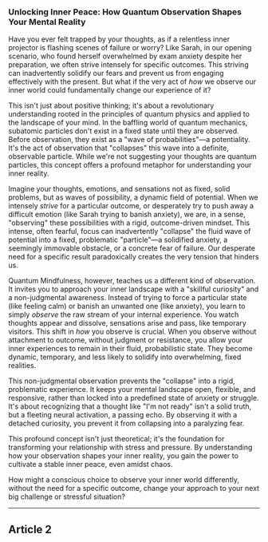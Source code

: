 ### Unlocking Inner Peace: How Quantum Observation Shapes Your Mental Reality
Have you ever felt trapped by your thoughts, as if a relentless inner projector is flashing scenes of failure or worry? Like Sarah, in our opening scenario, who found herself overwhelmed by exam anxiety despite her preparation, we often strive intensely for specific outcomes. This striving can inadvertently solidify our fears and prevent us from engaging effectively with the present. But what if the very act of *how* we observe our inner world could fundamentally change our experience of it?

This isn't just about positive thinking; it's about a revolutionary understanding rooted in the principles of quantum physics and applied to the landscape of your mind. In the baffling world of quantum mechanics, subatomic particles don't exist in a fixed state until they are observed. Before observation, they exist as a "wave of probabilities"—a potentiality. It's the act of observation that "collapses" this wave into a definite, observable particle. While we're not suggesting your thoughts are quantum particles, this concept offers a profound metaphor for understanding your inner reality.

Imagine your thoughts, emotions, and sensations not as fixed, solid problems, but as waves of possibility, a dynamic field of potential. When we intensely *strive* for a particular outcome, or desperately try to push away a difficult emotion (like Sarah trying to banish anxiety), we are, in a sense, "observing" these possibilities with a rigid, outcome-driven mindset. This intense, often fearful, focus can inadvertently "collapse" the fluid wave of potential into a fixed, problematic "particle"—a solidified anxiety, a seemingly immovable obstacle, or a concrete fear of failure. Our desperate need for a specific result paradoxically creates the very tension that hinders us.

Quantum Mindfulness, however, teaches us a different kind of observation. It invites you to approach your inner landscape with a "skillful curiosity" and a non-judgmental awareness. Instead of trying to force a particular state (like feeling calm) or banish an unwanted one (like anxiety), you learn to simply *observe* the raw stream of your internal experience. You watch thoughts appear and dissolve, sensations arise and pass, like temporary visitors. This shift in *how* you observe is crucial. When you observe without attachment to outcome, without judgment or resistance, you allow your inner experiences to remain in their fluid, probabilistic state. They become dynamic, temporary, and less likely to solidify into overwhelming, fixed realities.

This non-judgmental observation prevents the "collapse" into a rigid, problematic experience. It keeps your mental landscape open, flexible, and responsive, rather than locked into a predefined state of anxiety or struggle. It's about recognizing that a thought like "I'm not ready" isn't a solid truth, but a fleeting neural activation, a passing echo. By observing it with a detached curiosity, you prevent it from collapsing into a paralyzing fear.

This profound concept isn't just theoretical; it's the foundation for transforming your relationship with stress and pressure. By understanding how your observation shapes your inner reality, you gain the power to cultivate a stable inner peace, even amidst chaos.

How might a conscious choice to observe your inner world differently, without the need for a specific outcome, change your approach to your next big challenge or stressful situation?

---

## Article 2